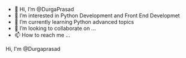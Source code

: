 - 👋 Hi, I’m @DurgaPrasad
- 👀 I’m interested in Python Development and Front End Developmet
- 🌱 I’m currently learning Python advanced topics
- 💞️ I’m looking to collaborate on ...
- 📫 How to reach me ...

<!---
DurgaPrasad258/DurgaPrasad258 is a ✨ special ✨ repository because its `README.md` (this file) appears on your GitHub profile.
You can click the Preview link to take a look at your changes.
--->
Hi, I'm @Durgaprasad
